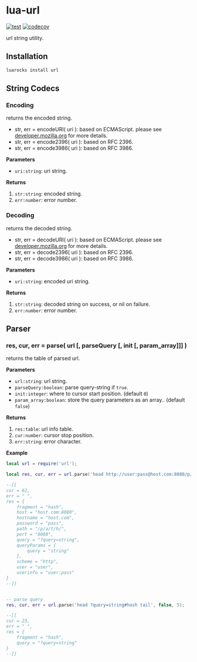 lua-url
====

[![test](https://github.com/mah0x211/lua-url/actions/workflows/test.yml/badge.svg)](https://github.com/mah0x211/lua-url/actions/workflows/test.yml)
[![codecov](https://codecov.io/gh/mah0x211/lua-url/branch/master/graph/badge.svg)](https://codecov.io/gh/mah0x211/lua-url)


url string utility.

## Installation

```sh
luarocks install url
```


## String Codecs

### Encoding

returns the encoded string.

- str, err = encodeURI( uri ): based on ECMAScript. please see [developer.mozilla.org](https://developer.mozilla.org/en-US/docs/Web/JavaScript/Reference/Global_Objects/encodeURI) for more details.
- str, err = encode2396( uri ): based on RFC 2396.
- str, err = encode3986( uri ): based on RFC 3986.

**Parameters**

- `uri:string`: uri string.

**Returns**

1. `str:string`: encoded string.
2. `err:number`: error number.


### Decoding

returns the decoded string.

- str, err = decodeURI( uri ): based on ECMAScript. please see [developer.mozilla.org](https://developer.mozilla.org/en-US/docs/Web/JavaScript/Reference/Global_Objects/decodeURI) for more details.
- str, err = decode2396( uri ): based on RFC 2396.
- str, err = decode3986( uri ): based on RFC 3986.

**Parameters**

- `uri:string`: encoded uri string.

**Returns**

1. `str:string`: decoded string on success, or nil on failure.
2. `err:number`: error number.


## Parser

### res, cur, err = parse( url [, parseQuery [, init [, param_array]]] )

returns the table of parsed url.

**Parameters**

- `url:string`: url string.
- `parseQuery:boolean`: parse query-string if `true`.
- `init:integer`: where to cursor start position. (default `0`)
- `param_array:boolean`: store the query parameters as an array.. (default `false`)

**Returns**

1. `res:table`: url info table.
2. `cur:number`: cursor stop position.
3. `err:string`: error character.


**Example**

```lua
local url = require('url');

local res, cur, err = url.parse('head http://user:pass@host.com:8080/p/a/t/h/?query=string#hash tail', true, 5)

--[[
cur = 62,
err = " ",
res = {
    fragment = "hash",
    host = "host.com:8080",
    hostname = "host.com",
    password = "pass",
    path = "/p/a/t/h/",
    port = "8080",
    query = "?query=string",
    queryParams = {
        query = "string"
    },
    scheme = "http",
    user = "user",
    userinfo = "user:pass"
}
--]]


-- parse query
res, cur, err = url.parse('head ?query=string#hash tail', false, 5);

--[[
cur = 23,
err = " ",
res = {
    fragment = "hash",
    query = "?query=string"
}
--]]
```
